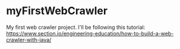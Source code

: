 # myFirstWebCrawler
My first web crawler project. I'll be following this tutorial: https://www.section.io/engineering-education/how-to-build-a-web-crawler-with-java/

